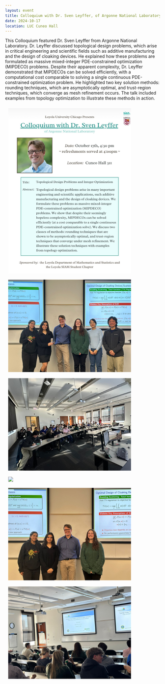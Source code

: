 ```yaml
---
layout: event 
title: Colloquium with Dr. Sven Leyffer, of Argonne National Laboratory.
date: 2024-10-17
location: LUC Cuneo Hall
---
```


This Colloquium featured Dr. Sven Leyffer from Argonne National Laboratory. Dr. Leyffer discussed topological design problems, which arise in critical engineering and scientific fields such as additive manufacturing and the design of cloaking devices. He explained how these problems are formulated as massive mixed-integer PDE-constrained optimization (MIPDECO) problems. Despite their apparent complexity, Dr. Leyffer demonstrated that MIPDECOs can be solved efficiently, with a computational cost comparable to solving a single continuous PDE-constrained optimization problem. He highlighted two key solution methods: rounding techniques, which are asymptotically optimal, and trust-region techniques, which converge as mesh refinement occurs. The talk included examples from topology optimization to illustrate these methods in action.

<img src="/assets/Event2_flyer.jpg" width="400" style="padding: 10px; display: block;">

<img src="/assets/Event3_pic1.jpg" width="400" style="padding: 10px; display: block;">

<img src="/assets/Event3_pic3.jpg" width="400" style="padding: 10px; display: block;">

<img src="/assets/Event3_picidk.png" width="400" style="padding: 10px; display: block;">

<img src="/assets/Event3_pic2.jpg" width="400" style="padding: 10px; display: block;">

<img src="/assets/Event3_pic4.jpg" width="400" style="padding: 10px; display: block;">
